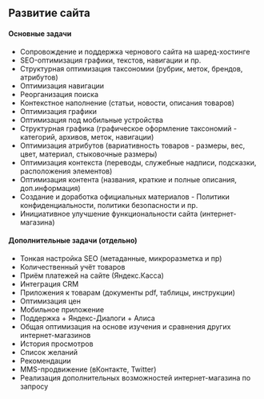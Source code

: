 ## Развитие сайта

#### Основные задачи
- Сопровождение и поддержка чернового сайта на шаред-хостинге
- SEO-оптимизация графики, текстов, навигации и пр.
- Структурная оптимизация таксономии (рубрик, меток, брендов, атрибутов)
- Оптимизация навигации
- Реорганизация поиска
- Контекстное наполнение (статьи, новости, описания товаров)
- Оптимизация графики
- Оптимизация под мобильные устройства
- Структурная графика (графическое оформление таксономий - категорий, архивов, меток, навигации)
- Оптимизация атрибутов (вариативность товаров - размеры, вес, цвет, материал, стыковочные размеры)
- Оптимизация контекста (переводы, служебные надписи, подсказки, расположения элементов)
- Оптимизация контента (названия, краткие и полные описания, доп.информация)
- Создание и доработка официальных материалов - Политики конфиденциальности, политики безопасности и пр.
- Инициативное улучшение функциональности сайта (интернет-магазина)

#### Дополнительные задачи (отдельно)
- Тонкая настройка SEO (метаданные, микроразметка и пр)
- Количественный учёт товаров
- Приём платежей на сайте (Яндекс.Касса)
- Интеграция CRM
- Приложения к товарам (документы pdf, таблицы, инструкции)
- Оптимизация цен
- Мобильное приложение
- Поддержка + Яндекс-Диалоги + Алиса
- Общая оптимизация на основе изучения и сравнения других интернет-магазинов
- История просмотров
- Список желаний
- Рекомендации
- MMS-продвижение (вКонтакте, Twitter)
- Реализация дополнительных возможностей интернет-магазина по запросу
